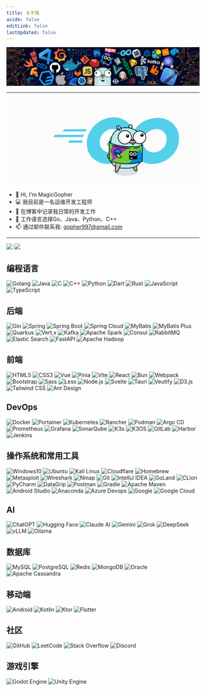 ```yaml
---
title: 关于我
aside: false
editLink: false
lastUpdated: false
---
```


<img class="header-image" src="../../public/images/png/header.png" alt="头部图片" />

---
<picture>
    <img class="gopher-image" src="../../public/images/gif/gopher.gif" alt="Gopher" />
</picture>

- 👋 Hi, I'm MagicGopher
- 💻 我目前是一名运维开发工程师
- 📝 在博客中记录我日常的开发工作
- 🚀 工作语言选择Go、Java、Python、C++
- 📫 通过邮件联系我: [gopher997@gmail.com](mailto:gopher997@gmail.com)
---

<div class="github-stats">
    <img src="https://github-readme-stats.vercel.app/api?username=magicgopher&hide_title=true&hide_border=true&show_icons=true&include_all_commits=true&count_private=true&line_height=21&bg_color=0,FF69B4,FFD700,00FA9A&theme=graywhite" />
    <img src="https://github-readme-stats.vercel.app/api/top-langs/?username=magicgopher&hide_title=true&hide_border=true&layout=compact&bg_color=0,00FA9A,FFD700,FF69B4&theme=graywhite" />
</div>

## 编程语言

<div class="icon-container">
    <img src="/images/svg/icons/golang.svg" alt="Golang" />
    <img src="/images/svg/icons/java.svg" alt="Java" />
    <img src="/images/svg/icons/c.svg" alt="C" />
    <img src="/images/svg/icons/cpp.svg" alt="C++" />
    <img src="/images/svg/icons/python.svg" alt="Python" />
    <img src="/images/svg/icons/dart.svg" alt="Dart" />
    <img src="/images/svg/icons/rust.svg" alt="Rust" />
    <img src="/images/svg/icons/javascript.svg" alt="JavaScript" />
    <img src="/images/svg/icons/typescript.svg" alt="TypeScript" />
</div>

## 后端

<div class="icon-container">
    <img src="/images/svg/icons/gin.svg" alt="Gin" />
    <img src="/images/svg/icons/spring.svg" alt="Spring" />
    <img src="/images/svg/icons/spring-boot.svg" alt="Spring Boot" />
    <img src="/images/svg/icons/spring-cloud.svg" alt="Spring Cloud" />
    <img src="/images/svg/icons/mybatis.svg" alt="MyBatis" />
    <img src="/images/svg/icons/mybatis-plus.svg" alt="MyBatis Plus" />
    <img src="/images/svg/icons/quarkus.svg" alt="Quarkus" />
    <img src="/images/svg/icons/vertx.svg" alt="Vert.x" />
    <img src="/images/svg/icons/kafka.svg" alt="Kafka" />
    <img src="/images/svg/icons/apache-spark.svg" alt="Apache Spark" />
    <img src="/images/svg/icons/consul.svg" alt="Consul" />
    <img src="/images/svg/icons/rabbitmq.svg" alt="RabbitMQ" />
    <img src="/images/svg/icons/elasticsearch.svg" alt="Elastic Search" />
    <img src="/images/svg/icons/fastapi.svg" alt="FastAPI" />
    <img src="/images/svg/icons/apache-hadoop.svg" alt="Apache Hadoop" />
</div>

## 前端

<div class="icon-container">
    <img src="/images/svg/icons/html5.svg" alt="HTML5" />
    <img src="/images/svg/icons/css3.svg" alt="CSS3" />
    <img src="/images/svg/icons/vuejs.svg" alt="Vue" />
    <img src="/images/svg/icons/pinia.svg" alt="Pinia" />
    <img src="/images/svg/icons/vite.svg" alt="Vite" />
    <img src="/images/svg/icons/react.svg" alt="React" />
    <img src="/images/svg/icons/bun.svg" alt="Bun" />
    <img src="/images/svg/icons/webpack.svg" alt="Webpack" />
    <img src="/images/svg/icons/bootstrap.svg" alt="Bootstrap" />
    <img src="/images/svg/icons/sass.svg" alt="Sass" />
    <img src="/images/svg/icons/less.svg" alt="Less" />
    <img src="/images/svg/icons/nodejs.svg" alt="Node.js" />
    <img src="/images/svg/icons/svelte.svg" alt="Svelte" />
    <img src="/images/svg/icons/tauri.svg" alt="Tauri" />
    <img src="/images/svg/icons/veutify.svg" alt="Veutify" />
    <img src="/images/svg/icons/d3js.svg" alt="D3.js" />
    <img src="/images/svg/icons/tailwind-css.svg" alt="Tailwind CSS" />
    <img src="/images/svg/icons/ant-design.svg" alt="Ant Design" />
</div>

## DevOps

<div class="icon-container">
    <img src="/images/svg/icons/docker.svg" alt="Docker" />
    <img src="/images/svg/icons/portainer.svg" alt="Portainer" />
    <img src="/images/svg/icons/kubernetes.svg" alt="Kubernetes" />
    <img src="/images/svg/icons/rancher.svg" alt="Rancher" />
    <img src="/images/svg/icons/podman.svg" alt="Podman" />
    <img src="/images/svg/icons/argo-cd.svg" alt="Argo CD" />
    <img src="/images/svg/icons/prometheus.svg" alt="Prometheus" />
    <img src="/images/svg/icons/grafana.svg" alt="Grafana" />
    <img src="/images/svg/icons/sonarqube.svg" alt="SonarQube" />
    <img src="/images/svg/icons/k3s.svg" alt="K3s" />
    <img src="/images/svg/icons/k3os.svg" alt="K3OS" />
    <img src="/images/svg/icons/gitlab.svg" alt="GitLab" />
    <img src="/images/svg/icons/harbor.svg" alt="Harbor" />
    <img src="/images/svg/icons/jenkins.svg" alt="Jenkins" />
</div>

## 操作系统和常用工具

<div class="icon-container">
    <img src="/images/svg/icons/windows10.svg" alt="Windows10" />
    <img src="/images/svg/icons/ubuntu.svg" alt="Ubuntu" />
    <img src="/images/svg/icons/kali-linux.svg" alt="Kali Linux" />
    <img src="/images/svg/icons/cloudflare.svg" alt="Cloudflare" />
    <img src="/images/svg/icons/homebrew.svg" alt="Homebrew" />
    <img src="/images/svg/icons/metasploit.svg" alt="Metasploit" />
    <img src="/images/svg/icons/wireshark.svg" alt="Wireshark" />
    <img src="/images/svg/icons/nmap.svg" alt="Nmap" />
    <img src="/images/svg/icons/git.svg" alt="Git" />
    <img src="/images/svg/icons/intellij-idea.svg" alt="IntelliJ IDEA" />
    <img src="/images/svg/icons/goland.svg" alt="GoLand" />
    <img src="/images/svg/icons/clion.svg" alt="CLion" />
    <img src="/images/svg/icons/pycharm.svg" alt="PyCharm" />
    <img src="/images/svg/icons/datagrip.svg" alt="DataGrip" />
    <img src="/images/svg/icons/postman.svg" alt="Postman" />
    <img src="/images/svg/icons/gradle.svg" alt="Gradle" />
    <img src="/images/svg/icons/apache-maven.svg" alt="Apache Maven" />
    <img src="/images/svg/icons/android-studio.svg" alt="Android Studio" />
    <img src="/images/svg/icons/anaconda.svg" alt="Anaconda" />
    <img src="/images/svg/icons/azure-devops.svg" alt="Azure Devops" />
    <img src="/images/svg/icons/google.svg" alt="Google" />
    <img src="/images/svg/icons/google-cloud.svg" alt="Google Cloud" />
</div>

## AI

<div class="icon-container">
    <img src="/images/svg/icons/chatgpt.svg" alt="ChatGPT" />
    <img src="/images/svg/icons/huggingface.svg" alt="Hugging Face" />
    <img src="/images/svg/icons/claude-ai.svg" alt="Claude AI" />
    <img src="/images/svg/icons/gemini.svg" alt="Gemini" />
    <img src="/images/svg/icons/grok.svg" alt="Grok" />
    <img src="/images/svg/icons/deepseek.svg" alt="DeepSeek" />
    <img src="/images/svg/icons/vllm.svg" alt="vLLM" />
    <img src="/images/svg/icons/ollama.svg" alt="Ollama" />
</div>

## 数据库

<div class="icon-container">
    <img src="/images/svg/icons/mysql.svg" alt="MySQL" />
    <img src="/images/svg/icons/postgresql.svg" alt="PostgreSQL" />
    <img src="/images/svg/icons/redis.svg" alt="Redis" />
    <img src="/images/svg/icons/mongodb.svg" alt="MongoDB" />
    <img src="/images/svg/icons/oracle.svg" alt="Oracle" />
    <img src="/images/svg/icons/apache-cassandra.svg" alt="Apache Cassandra" />
</div>

## 移动端

<div class="icon-container">
    <img src="/images/svg/icons/android.svg" alt="Android" />
    <img src="/images/svg/icons/kotlin.svg" alt="Kotlin" />
    <img src="/images/svg/icons/ktor.svg" alt="Ktor" />
    <img src="/images/svg/icons/flutter.svg" alt="Flutter" />
</div>

## 社区

<div class="icon-container">
    <img src="/images/svg/icons/github.svg" alt="GitHub" />
    <img src="/images/svg/icons/leetcode.svg" alt="LeetCode" />
    <img src="/images/svg/icons/stackoverflow.svg" alt="Stack Overflow" />
    <img src="/images/svg/icons/discord.svg" alt="Discord" />
</div>

## 游戏引擎

<div class="icon-container">
    <img src="/images/svg/icons/godot.svg" alt="Godot Engine" />
    <img src="/images/svg/icons/unity.svg" alt="Unity Engine" />
</div>